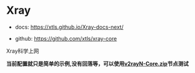 # Xray

* docs: https://xtls.github.io/Xray-docs-next/

* github:  https://github.com/xtls/xray-core

Xray科学上网



**当前配置就只是简单的示例,没有回落等，可以使用[v2rayN-Core.zip](https://github.com/2dust/v2rayN/releases/download/5.29/v2rayN-Core.zip)节点测试** 